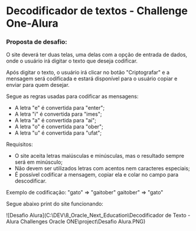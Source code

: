 # Decodificador de textos - Challenge One-Alura

### Proposta de desafio:

O site deverá ter duas telas, uma delas com a opção de entrada de dados, onde o usuário irá digitar o texto que deseja codificar.

Após digitar o texto, o usuário irá clicar no botão "Criptografar" e a mensagem será codificada e estará disponível para o usuário copiar e enviar para quem desejar.

Segue as regras usadas para codificar as mensagens:
- A letra "e" é convertida para "enter";
- A letra "i" é convertida para "imes";
- A letra "a" é convertida para "ai";
- A letra "o" é convertida para "ober";
- A letra "u" é convertida para "ufat";

Requisitos:

- O site aceita letras maiúsculas e minúsculas, mas o resultado sempre será em minúsculo;
- Não devem ser utilizados letras com acentos nem caracteres especiais;
- É possível codificar a mensagem, copiar ela e colar no campo para descodificar.

Exemplo de codificação:
"gato" => "gaitober"
gaitober" => "gato"

Segue abaixo print do site funcionando:

![Desafio Alura](C:\DEV\8_Oracle_Next_Education\Decodificador de Texto - Alura Challenges Oracle ONE\project\Desafio Alura.PNG)
